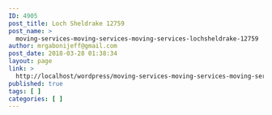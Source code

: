 ```yaml
---
ID: 4905
post_title: Loch Sheldrake 12759
post_name: >
  moving-services-moving-services-moving-services-lochsheldrake-12759
author: mrgabonijeff@gmail.com
post_date: 2018-03-28 01:38:34
layout: page
link: >
  http://localhost/wordpress/moving-services-moving-services-moving-services-lochsheldrake-12759/
published: true
tags: [ ]
categories: [ ]
---
```

